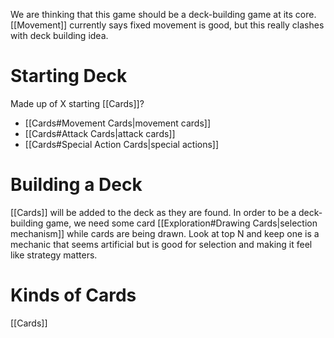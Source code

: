 We are thinking that this game should be a deck-building game at its core.
[[Movement]] currently says fixed movement is good, but this really clashes with deck building idea. 

# Starting Deck
Made up of X starting [[Cards]]?
* [[Cards#Movement Cards|movement cards]]
* [[Cards#Attack Cards|attack cards]]
* [[Cards#Special Action Cards|special actions]]

# Building a Deck
[[Cards]] will be added to the deck as they are found.
In order to be a deck-building game,  we need some card [[Exploration#Drawing Cards|selection mechanism]] while cards are being drawn. Look at top N and keep one is a mechanic that seems artificial but is good for selection and making it feel like strategy matters. 


# Kinds of Cards
[[Cards]]